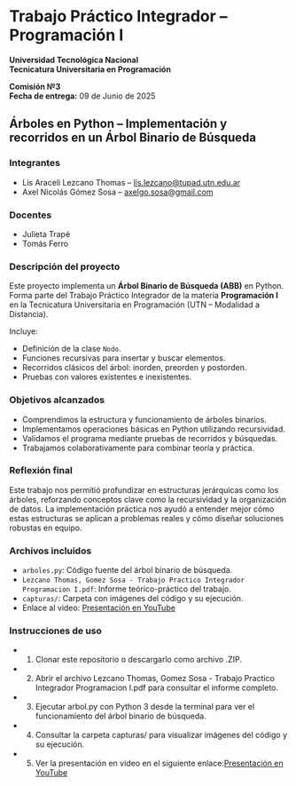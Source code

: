 # Trabajo Práctico Integrador – Programación I  
**Universidad Tecnológica Nacional**  
**Tecnicatura Universitaria en Programación**  

**Comisión №3**  
**Fecha de entrega:** 09 de Junio de 2025

## Árboles en Python – Implementación y recorridos en un Árbol Binario de Búsqueda

###  Integrantes 

- Lis Araceli Lezcano Thomas – lis.lezcano@tupad.utn.edu.ar  
- Axel Nicolás Gómez Sosa – axelgo.sosa@gmail.com

### Docentes
- Julieta Trapé  
- Tomás Ferro

### Descripción del proyecto
Este proyecto implementa un **Árbol Binario de Búsqueda (ABB)** en Python. Forma parte del Trabajo Práctico Integrador de la materia **Programación I** en la Tecnicatura Universitaria en Programación (UTN – Modalidad a Distancia).

Incluye:
- Definición de la clase `Nodo`.
- Funciones recursivas para insertar y buscar elementos.
- Recorridos clásicos del árbol: inorden, preorden y postorden.
- Pruebas con valores existentes e inexistentes.

### Objetivos alcanzados
- Comprendimos la estructura y funcionamiento de árboles binarios.
- Implementamos operaciones básicas en Python utilizando recursividad.
- Validamos el programa mediante pruebas de recorridos y búsquedas.
- Trabajamos colaborativamente para combinar teoría y práctica.

### Reflexión final
Este trabajo nos permitió profundizar en estructuras jerárquicas como los árboles, reforzando conceptos clave como la recursividad y la organización de datos. La implementación práctica nos ayudó a entender mejor cómo estas estructuras se aplican a problemas reales y cómo diseñar soluciones robustas en equipo.

### Archivos incluidos
- `arboles.py`: Código fuente del árbol binario de búsqueda.
- `Lezcano Thomas, Gomez Sosa - Trabajo Practico Integrador Programacion I.pdf`: Informe teórico-práctico del trabajo.
- `capturas/`: Carpeta con imágenes del código y su ejecución.
- Enlace al video: [Presentación en YouTube](https://youtu.be/1pvRhuns8iI?si=NB37tNzsNWagXYsj)

### Instrucciones de uso 
- 1) Clonar este repositorio o descargarlo como archivo .ZIP.
- 2) Abrir el archivo Lezcano Thomas, Gomez Sosa - Trabajo Practico Integrador Programacion I.pdf para consultar el informe completo.
- 3) Ejecutar arbol.py con Python 3 desde la terminal para ver el funcionamiento del árbol binario de búsqueda.
- 4) Consultar la carpeta capturas/ para visualizar imágenes del código y su ejecución.
- 5) Ver la presentación en video en el siguiente enlace:[Presentación en YouTube](https://youtu.be/1pvRhuns8iI?si=NB37tNzsNWagXYsj)
